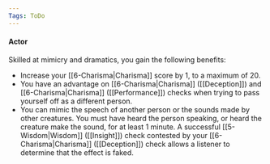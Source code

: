 ```yaml
---
Tags: ToDo
---
```

#### Actor

Skilled at mimicry and dramatics, you gain the following benefits:

-   Increase your [[6-Charisma|Charisma]] score by 1, to a maximum of 20.
-   You have an advantage on [[6-Charisma|Charisma]] ([[Deception]]) and [[6-Charisma|Charisma]] ([[Performance]]) checks when trying to pass yourself off as a different person.
-   You can mimic the speech of another person or the sounds made by other creatures. You must have heard the person speaking, or heard the creature make the sound, for at least 1 minute. A successful [[5-Wisdom|Wisdom]] ([[Insight]]) check contested by your [[6-Charisma|Charisma]] ([[Deception]]) check allows a listener to determine that the effect is faked.
